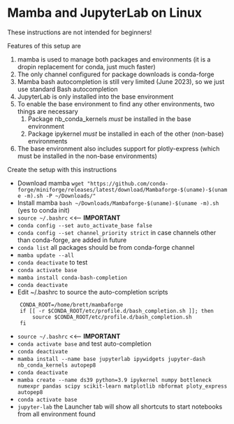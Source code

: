 # Mamba and JupyterLab on Linux
These instructions are not intended for beginners! 

Features of this setup are
1. mamba is used to manage both packages and environments (it is a dropin replacement for conda, just much faster)
1. The only channel configured for package downloads is conda-forge
1. Mamba bash autocompletion is still very limited (June 2023), so we just use standard Bash autocompletion
1. JupyterLab is only installed into the base environment
1. To enable the base environment to find any other environments, two things are necessary
    1. Package nb_conda_kernels *must* be installed in the base environment
    1. Package ipykernel *must* be installed in each of the other (non-base) environments
1. The base environment also includes support for plotly-express (which must be installed in the non-base environments)

Create the setup with this instructions
* Download mamba `wget "https://github.com/conda-forge/miniforge/releases/latest/download/Mambaforge-$(uname)-$(uname -m).sh -P ~/Downloads/"`
* Install mamba `bash ~/Downloads/Mambaforge-$(uname)-$(uname -m).sh` (yes to conda init)
* `source ~/.bashrc` <<-- **IMPORTANT**
* `conda config --set auto_activate_base false`
* `conda config --set channel_priority strict` in case channels other than conda-forge, are added in future
* `conda list` all packages should be from conda-forge channel
* `mamba update --all`
* `conda deactivate` to test
* `conda activate base`
* `mamba install conda-bash-completion`
* `conda deactivate`
* Edit ~/.bashrc to source the auto-completion scripts
```
    CONDA_ROOT=/home/brett/mambaforge
    if [[ -r $CONDA_ROOT/etc/profile.d/bash_completion.sh ]]; then
        source $CONDA_ROOT/etc/profile.d/bash_completion.sh
    fi
```
* `source ~/.bashrc` <<-- **IMPORTANT**
* `conda activate base` and test <TAB><TAB> auto-completion
* `conda deactivate`
* `mamba install --name base jupyterlab ipywidgets jupyter-dash nb_conda_kernels autopep8`
* `conda deactivate`
* `mamba create --name ds39 python=3.9 ipykernel numpy bottleneck numexpr pandas scipy scikit-learn matplotlib nbformat ploty_express autopep8`
* `conda activate base`
* `jupyter-lab` the Launcher tab will show all shortcuts to start notebooks from all environment found
